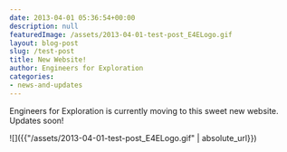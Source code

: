 ```yaml
---
date: 2013-04-01 05:36:54+00:00
description: null
featuredImage: /assets/2013-04-01-test-post_E4ELogo.gif
layout: blog-post
slug: /test-post
title: New Website!
author: Engineers for Exploration
categories:
- news-and-updates
---
```


Engineers for Exploration is currently moving to this sweet new website. Updates soon!

![]({{"/assets/2013-04-01-test-post_E4ELogo.gif" | absolute_url}})

 

